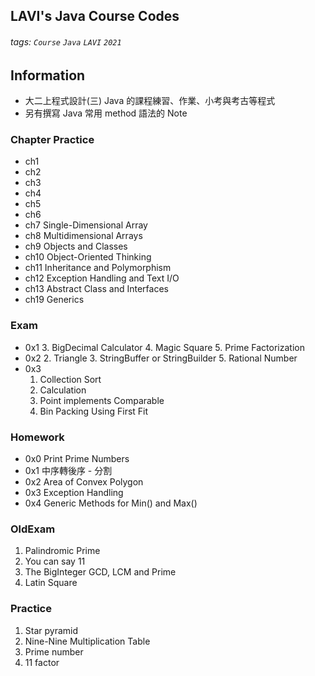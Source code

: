 ## LAVI's Java Course Codes
###### tags: `Course` `Java` `LAVI` `2021` 

## Information
- 大二上程式設計(三) Java 的課程練習、作業、小考與考古等程式
- 另有撰寫 Java 常用 method 語法的 Note

### Chapter Practice
- ch1
- ch2
- ch3
- ch4
- ch5
- ch6
- ch7 Single-Dimensional Array
- ch8 Multidimensional Arrays
- ch9 Objects and Classes
- ch10 Object-Oriented Thinking
- ch11 Inheritance and Polymorphism
- ch12 Exception Handling and Text I/O
- ch13 Abstract Class and Interfaces
- ch19 Generics

### Exam
- 0x1
	3. BigDecimal Calculator 
	4. Magic Square 
	5. Prime Factorization 
- 0x2 
	2. Triangle
	3. StringBuffer or StringBuilder
	5. Rational Number
- 0x3
	1. Collection Sort
	2. Calculation
	3. Point implements Comparable
	5. Bin Packing Using First Fit

### Homework
- 0x0 Print Prime Numbers
- 0x1 中序轉後序 - 分割
- 0x2 Area of Convex Polygon
- 0x3 Exception Handling
- 0x4 Generic Methods for Min() and Max()

### OldExam
1. Palindromic Prime
2. You can say 11
3. The BigInteger GCD, LCM and Prime
4. Latin Square

### Practice
1. Star pyramid
2. Nine-Nine Multiplication Table
3. Prime number
4. 11 factor